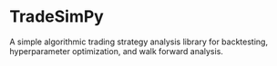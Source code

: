 # TradeSimPy
A simple algorithmic trading strategy analysis library for backtesting, hyperparameter optimization, and walk forward analysis.
